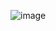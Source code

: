 ![image](https://github.com/fabiosilvamonteiro/gdorks-dracul-desktop/assets/6267452/a11ab297-bed3-4821-a94e-e1dd00ef7644)

